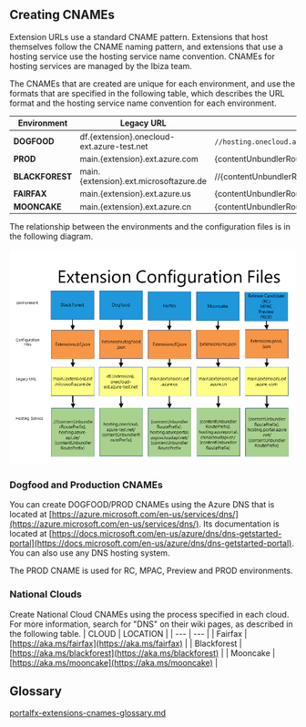 <a name="creating-cnames"></a>
## Creating CNAMEs
 Extension URLs use a standard CNAME pattern. Extensions that host themselves follow the CNAME naming pattern, and extensions that use a hosting service use the hosting service name convention. CNAMEs for hosting services are managed by the Ibiza team. 
 
 The CNAMEs that are created are unique for each environment, and use the formats that are specified in the following table, which describes the URL format and the hosting service name convention for each environment.

| Environment	| Legacy URL | Hosting Service |
| --- | --- | --- |
| **DOGFOOD**	| df.{extension}.onecloud-ext.azure-test.net |`//hosting.onecloud.azure-test.net/{contentUnbundlerRoutePrefix}` |
| **PROD** 	| 	main.{extension}.ext.azure.com | 	{contentUnbundlerRoutePrefix}.hosting.portal.azure.net/{contentUnbundlerRoutePrefix} |
| **BLACKFOREST**	| main.{extension}.ext.microsoftazure.de  |  //{contentUnbundlerRoutePrefix}.hosting.azure-api.de/{contentUnbundlerRoutePrefix} |
| **FAIRFAX**		| main.{extension}.ext.azure.us |  {contentUnbundlerRoutePrefix}.hosting.azureportal.usgovcloudapi.net/{contentUnbundlerRoutePrefix |
| **MOONCAKE**		| main.{extension}.ext.azure.cn |  {contentUnbundlerRoutePrefix}.hosting.azureportal.chinacloudapi.cn/{contentUnbundlerRoutePrefix} |

The relationship between the environments and the configuration files is in the following diagram.

 ![alt-text](../media/portalfx-extensions-cnames/extensionEnvironments.png  "Extension Configurations and Environments")

<a name="creating-cnames-dogfood-and-production-cnames"></a>
### Dogfood and Production CNAMEs
You can create DOGFOOD/PROD CNAMEs using the Azure DNS that is located at
 [https://azure.microsoft.com/en-us/services/dns/](https://azure.microsoft.com/en-us/services/dns/). Its documentation is located at  [https://docs.microsoft.com/en-us/azure/dns/dns-getstarted-portal](https://docs.microsoft.com/en-us/azure/dns/dns-getstarted-portal).  You can also use any DNS hosting system.

The PROD CNAME is used for RC, MPAC, Preview and PROD environments.

<a name="creating-cnames-national-clouds"></a>
### National Clouds
Create National Cloud CNAMEs using the process specified in each cloud.  For more information, search for "DNS" on their wiki pages, as described in the following table.
 | CLOUD | LOCATION |
 | --- | --- |
 | Fairfax | [https://aka.ms/fairfax](https://aka.ms/fairfax) |
 | Blackforest  | [https://aka.ms/blackforest](https://aka.ms/blackforest)  |
 | Mooncake | [https://aka.ms/mooncake](https://aka.ms/mooncake) |
 
<a name="glossary"></a>
## Glossary

 [portalfx-extensions-cnames-glossary.md](portalfx-extensions-cnames-glossary.md)
